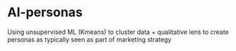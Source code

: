 # AI-personas
Using unsupervised ML (Kmeans) to cluster data + qualitative lens to create personas as typically seen as part of marketing strategy 
